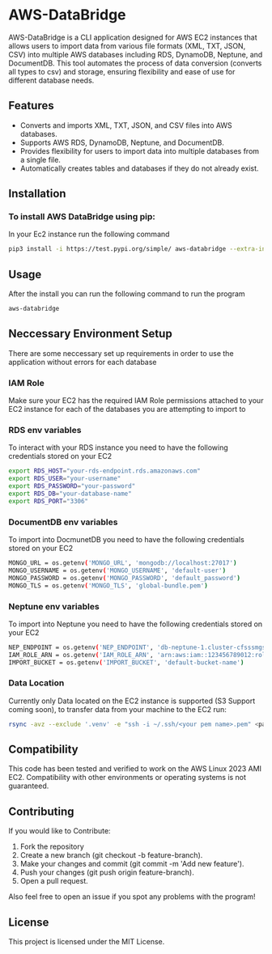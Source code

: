 # AWS-DataBridge
AWS-DataBridge is a CLI application designed for AWS EC2 instances that allows users to import data from various file formats (XML, TXT, JSON, CSV) into multiple AWS databases including RDS, DynamoDB, Neptune, and DocumentDB. This tool automates the process of data conversion (converts all types to csv) and storage, ensuring flexibility and ease of use for different database needs.

## Features
- Converts and imports XML, TXT, JSON, and CSV files into AWS databases.
- Supports AWS RDS, DynamoDB, Neptune, and DocumentDB.
- Provides flexibility for users to import data into multiple databases from a single file.
- Automatically creates tables and databases if they do not already exist.

## Installation

### To install AWS DataBridge using pip: 

In your Ec2 instance run the following command
```bash
pip3 install -i https://test.pypi.org/simple/ aws-databridge --extra-index-url https://pypi.org/simple
```
## Usage 
After the install you can run the following command to run the program 
```bash
aws-databridge
```
## Neccessary Environment Setup

There are some neccessary set up requirements in order to use the application without errors for each database 

### IAM Role

Make sure your EC2 has the required IAM Role permissions attached to your EC2 instance for each of the databases you are attempting to import to

### RDS env variables 

To interact with your RDS instance you need to have the following credentials stored on your EC2 
```bash
export RDS_HOST="your-rds-endpoint.rds.amazonaws.com"
export RDS_USER="your-username"
export RDS_PASSWORD="your-password"
export RDS_DB="your-database-name"
export RDS_PORT="3306"
```
### DocumentDB env variables 

To import into DocmunetDB you need to have the following credentials stored on your EC2 
```bash
MONGO_URL = os.getenv('MONGO_URL', 'mongodb://localhost:27017')
MONGO_USERNAME = os.getenv('MONGO_USERNAME', 'default-user')
MONGO_PASSWORD = os.getenv('MONGO_PASSWORD', 'default_password')
MONGO_TLS = os.getenv('MONGO_TLS', 'global-bundle.pem')
```
### Neptune env variables 

To import into Neptune you need to have the following credentials stored on your EC2 
```bash
NEP_ENDPOINT = os.getenv('NEP_ENDPOINT', 'db-neptune-1.cluster-cfsssmgsia9l.us-east-1.neptune.amazonaws.com')
IAM_ROLE_ARN = os.getenv('IAM_ROLE_ARN', 'arn:aws:iam::123456789012:role/NeptuneAccessDev')
IMPORT_BUCKET = os.getenv('IMPORT_BUCKET', 'default-bucket-name')

```

### Data Location 

Currently only Data located on the EC2 instance is supported (S3 Support coming soon), to transfer data from your machine to the EC2 run: 
```bash
rsync -avz --exclude '.venv' -e "ssh -i ~/.ssh/<your pem name>.pem" <path to your code> ec2-user@<ec2 ip>:/home/ec2-user/
```
## Compatibility

This code has been tested and verified to work on the AWS Linux 2023 AMI EC2. Compatibility with other environments or operating systems is not guaranteed.

## Contributing 

If you would like to Contribute:
1. Fork the repository
2. Create a new branch (git checkout -b feature-branch).
3. Make your changes and commit (git commit -m 'Add new feature').
4. Push your changes (git push origin feature-branch).
5. Open a pull request.

Also feel free to open an issue if you spot any problems with the program!

## License

This project is licensed under the MIT License.




